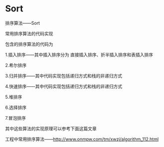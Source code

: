 # Sort
排序算法——Sort

常用排序算法的代码实现

包含的排序算法的代码为

1.插入排序——其中插入排序分为 直接插入排序、折半插入排序和表插入排序

2.希尔排序

3.归并排序——其中代码实现包括递归方式和栈的非递归方式

4.快速排序——其中代码实现包括递归方式和栈的非递归方式

5.堆排序

6.选择排序

7.冒泡排序

其中这些算法的实现原理可以参考下面这篇文章

工程中常用排序算法——http://www.onmpw.com/tm/xwzj/algorithm_112.html
